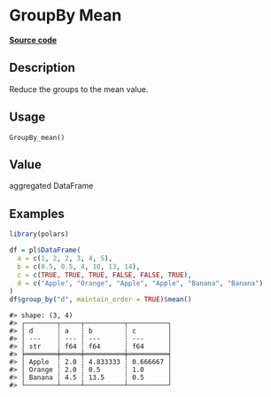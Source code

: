 

# GroupBy Mean

[**Source code**](https://github.com/pola-rs/r-polars/tree/741f9cd2614b3302a4d033bcae447425e1b91191/R/group_by.R#L180)

## Description

Reduce the groups to the mean value.

## Usage

<pre><code class='language-R'>GroupBy_mean()
</code></pre>

## Value

aggregated DataFrame

## Examples

``` r
library(polars)

df = pl$DataFrame(
  a = c(1, 2, 2, 3, 4, 5),
  b = c(0.5, 0.5, 4, 10, 13, 14),
  c = c(TRUE, TRUE, TRUE, FALSE, FALSE, TRUE),
  d = c("Apple", "Orange", "Apple", "Apple", "Banana", "Banana")
)
df$group_by("d", maintain_order = TRUE)$mean()
```

    #> shape: (3, 4)
    #> ┌────────┬─────┬──────────┬──────────┐
    #> │ d      ┆ a   ┆ b        ┆ c        │
    #> │ ---    ┆ --- ┆ ---      ┆ ---      │
    #> │ str    ┆ f64 ┆ f64      ┆ f64      │
    #> ╞════════╪═════╪══════════╪══════════╡
    #> │ Apple  ┆ 2.0 ┆ 4.833333 ┆ 0.666667 │
    #> │ Orange ┆ 2.0 ┆ 0.5      ┆ 1.0      │
    #> │ Banana ┆ 4.5 ┆ 13.5     ┆ 0.5      │
    #> └────────┴─────┴──────────┴──────────┘
